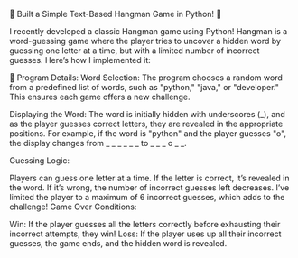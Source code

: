 🚀 Built a Simple Text-Based Hangman Game in Python! 🐍

I recently developed a classic Hangman game using Python! Hangman is a word-guessing game where the player tries to uncover a hidden word by guessing one letter at a time, but with a limited number of incorrect guesses. Here’s how I implemented it:

📝 Program Details: Word Selection: The program chooses a random word from a predefined list of words, such as "python," "java," or "developer." This ensures each game offers a new challenge.

Displaying the Word: The word is initially hidden with underscores (_), and as the player guesses correct letters, they are revealed in the appropriate positions. For example, if the word is "python" and the player guesses "o", the display changes from _ _ _ _ _ _ to _ _ _ o _ _.

Guessing Logic:

Players can guess one letter at a time. If the letter is correct, it’s revealed in the word. If it’s wrong, the number of incorrect guesses left decreases. I’ve limited the player to a maximum of 6 incorrect guesses, which adds to the challenge! Game Over Conditions:

Win: If the player guesses all the letters correctly before exhausting their incorrect attempts, they win! Loss: If the player uses up all their incorrect guesses, the game ends, and the hidden word is revealed.
